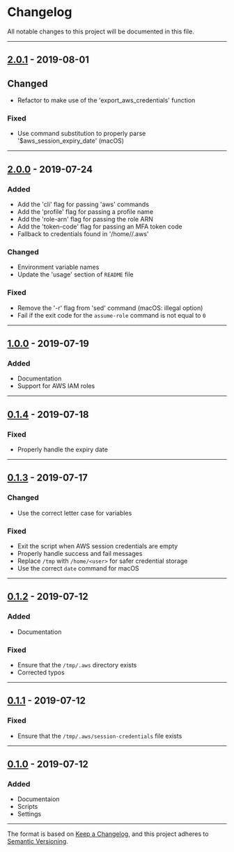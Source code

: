 # Changelog
All notable changes to this project will be documented in this file.

---

## [2.0.1](https://github.com/CoursePark/aws-mfa-session/releases/tag/2.0.1) - 2019-08-01
## Changed
- Refactor to make use of the 'export_aws_credentials' function

### Fixed
- Use command substitution to properly parse '$aws_session_expiry_date' (macOS)

---

## [2.0.0](https://github.com/CoursePark/aws-mfa-session/releases/tag/2.0.0) - 2019-07-24
### Added
- Add the 'cli' flag for passing 'aws' commands
- Add the 'profile' flag for passing a profile name
- Add the 'role-arn' flag for passing the role ARN
- Add the 'token-code' flag for passing an MFA token code
- Fallback to credentials found in '/home/<USER>/.aws'

### Changed
- Environment variable names
- Update the 'usage' section of `README` file

### Fixed
- Remove the '-r' flag from 'sed' command (macOS: illegal option)
- Fail if the exit code for the `assume-role` command is not equal to `0`

---

## [1.0.0](https://github.com/CoursePark/aws-mfa-session/releases/tag/1.0.0) - 2019-07-19
### Added
- Documentation
- Support for AWS IAM roles

---

## [0.1.4](https://github.com/CoursePark/aws-mfa-session/releases/tag/0.1.4) - 2019-07-18
### Fixed
- Properly handle the expiry date

---

## [0.1.3](https://github.com/CoursePark/aws-mfa-session/releases/tag/0.1.3) - 2019-07-17
### Changed
- Use the correct letter case for variables

### Fixed
- Exit the script when AWS session credentials are empty
- Properly handle success and fail messages
- Replace `/tmp` with `/home/<user>` for safer credential storage
- Use the correct `date` command for macOS

---

## [0.1.2](https://github.com/CoursePark/aws-mfa-session/releases/tag/v0.1.2) - 2019-07-12
### Added
- Documentation

### Fixed
- Ensure that the `/tmp/.aws` directory exists
- Corrected typos

---

## [0.1.1](https://github.com/CoursePark/aws-mfa-session/releases/tag/v0.1.1) - 2019-07-12
### Fixed
- Ensure that the `/tmp/.aws/session-credentials` file exists

---

## [0.1.0](https://github.com/CoursePark/aws-mfa-session/releases/tag/v0.1.0) - 2019-07-12
### Added
- Documentaion
- Scripts
- Settings

---

The format is based on [Keep a Changelog](https://keepachangelog.com/en/1.0.0/),
and this project adheres to [Semantic Versioning](https://semver.org/spec/v2.0.0.html).
